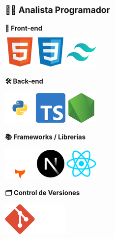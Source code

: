 # 👨‍💻 Analista Programador

## 🚀 Front-end

[![HTML](./images/HTML.svg)](https://es.wikipedia.org/wiki/HTML5)
[![CSS](./images/CSS.svg)](https://es.wikipedia.org/wiki/CSS)
[![Tailwind](./images/Tailwind.svg)](https://tailwindcss.com/)

## 🛠️ Back-end

[![Python](./images/Python.svg)](https://www.python.org/)
[![TypeScript](./images/TypeScript.svg)](https://www.typescriptlang.org/)
[![NodeJS](./images/NodeJS.svg)](https://nodejs.org/)

## 📚 Frameworks / Librerías

[![Astro](./images/Astro.svg)](https://astro.build/)
[![NextJS](./images/NextJS.svg)](https://nextjs.org/)
[![React](./images/React.svg)](https://react.dev/)

## 🗂️ Control de Versiones

[![Git](./images/Git.svg)](https://git-scm.com/)
[![Github](./images/Github.svg)](https://github.com)
